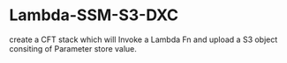 # Lambda-SSM-S3-DXC
create a CFT stack which will Invoke a Lambda Fn and upload a S3 object consiting of Parameter store value.
